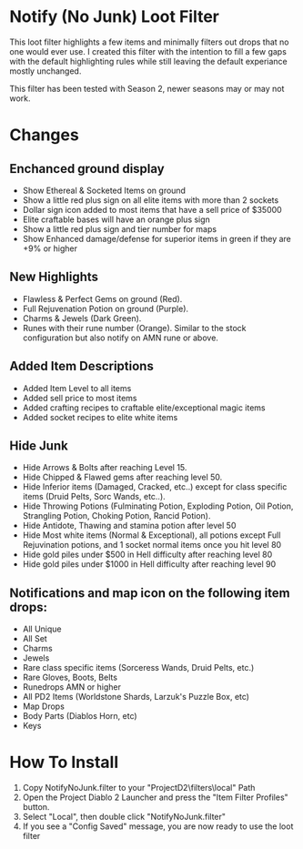 # Notify (No Junk) Loot Filter
This loot filter highlights a few items and minimally filters out drops that no one would ever use. I created this filter with the intention to fill a few gaps with the default highlighting rules while still leaving the default experiance mostly unchanged.

This filter has been tested with Season 2, newer seasons may or may not work.

# Changes

## Enchanced ground display
* Show Ethereal & Socketed Items on ground
* Show a little red plus sign on all elite items with more than 2 sockets
* Dollar sign icon added to most items that have a sell price of $35000
* Elite craftable bases will have an orange plus sign
* Show a little red plus sign and tier number for maps
* Show Enhanced damage/defense for superior items in green if they are +9% or higher

## New Highlights
* Flawless & Perfect Gems on ground (Red).
* Full Rejuvenation Potion on ground (Purple).
* Charms & Jewels (Dark Green).
* Runes with their rune number (Orange). Similar to the stock configuration but also notify on AMN rune or above.

## Added Item Descriptions
* Added Item Level to all items
* Added sell price to most items
* Added crafting recipes to craftable elite/exceptional magic items
* Added socket recipes to elite white items

## Hide Junk
* Hide Arrows & Bolts after reaching Level 15.
* Hide Chipped & Flawed gems after reaching level 50.
* Hide Inferior items (Damaged, Cracked, etc..) except for class specific items (Druid Pelts, Sorc Wands, etc..).
* Hide Throwing Potions (Fulminating Potion, Exploding Potion, Oil Potion, Strangling Potion, Choking Potion, Rancid Potion).
* Hide Antidote, Thawing and stamina potion after level 50
* Hide Most white items (Normal & Exceptional), all potions except Full Rejuvination potions, and 1 socket normal items once you hit level 80
* Hide gold piles under $500 in Hell difficulty after reaching level 80
* Hide gold piles under $1000 in Hell difficulty after reaching level 90

## Notifications and map icon on the following item drops:
* All Unique
* All Set
* Charms
* Jewels
* Rare class specific items (Sorceress Wands, Druid Pelts, etc.)
* Rare Gloves, Boots, Belts
* Runedrops AMN or higher
* All PD2 Items (Worldstone Shards, Larzuk's Puzzle Box, etc)
* Map Drops
* Body Parts (Diablos Horn, etc)
* Keys

# How To Install
1. Copy NotifyNoJunk.filter to your "ProjectD2\filters\local" Path
2. Open the Project Diablo 2 Launcher and press the "Item Filter Profiles" button.
3. Select "Local", then double click "NotifyNoJunk.filter"
4. If you see a "Config Saved" message, you are now ready to use the loot filter
